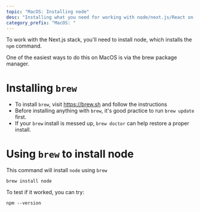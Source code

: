 ```yaml
---
topic: "MacOS: Installing node"
desc: "Installing what you need for working with node/next.js/React on MacOS (e.g. npm command)"
category_prefix: "MacOS: "
---
```


To work with the Next.js stack, you'll need to install node, which installs the `npm` command.

One of the easiest ways to do this on MacOS is via the brew package manager.

# Installing `brew`

* To install `brew`, visit <https://brew.sh> and follow the instructions
* Before installing anything with `brew`, it's good practice to run `brew update` first.
* If your `brew` install is messed up, `brew doctor` can help restore a proper install.

# Using `brew` to install node

This command will install `node` using `brew`

```
brew install node
```

To test if it worked, you can try:

```
npm --version
```

